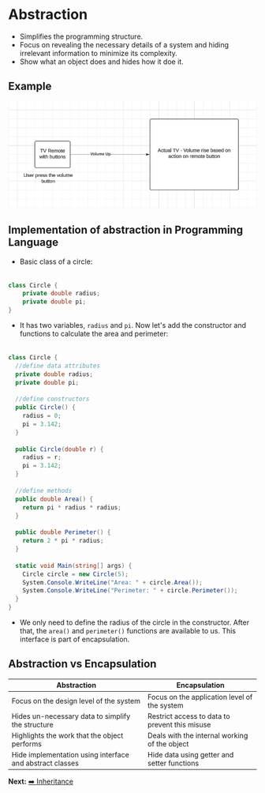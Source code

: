 # Abstraction

* Simplifies the programming structure.
* Focus on revealing the necessary details of a system and hiding irrelevant information to minimize its complexity.
* Show what an object does and hides how it doe it.

## Example

<p align="center">
  <img src="Images/abstraction.png" alt="EmployeeRecord" />
</p>


## Implementation of abstraction in Programming Language

* Basic class of a circle:

```C#

class Circle {
    private double radius;
    private double pi;
}

```

* It has two variables, ```radius``` and ```pi```. Now let's add the constructor and functions to calculate the area and perimeter:

```C#

class Circle {
  //define data attributes
  private double radius;
  private double pi;

  //define constructors
  public Circle() {
    radius = 0;
    pi = 3.142;
  }

  public Circle(double r) {
    radius = r;
    pi = 3.142;
  }
  
  //define methods
  public double Area() {
    return pi * radius * radius;
  }
  
  public double Perimeter() {
    return 2 * pi * radius;
  }

  static void Main(string[] args) {
    Circle circle = new Circle(5);
    System.Console.WriteLine("Area: " + circle.Area());
    System.Console.WriteLine("Perimeter: " + circle.Perimeter());
  }
}

```

* We only need to define the radius of the circle in the constructor. After that, the ```area()``` and ```perimeter()``` functions are available to us. This interface is part of encapsulation.

## Abstraction vs Encapsulation

| Abstraction | Encapsulation |
| ----------- | ------------- |
| Focus on the design level of the system | Focus on the application level of the system |
| Hides un-necessary data to simplify the structure | Restrict access to data to prevent this misuse |
| Highlights the work that the object performs | Deals with the internal working of the object |
| Hide implementation using interface and abstract classes | Hide data using getter and setter functions |

**Next:** [➡️ Inheritance](./inheritance.md)
